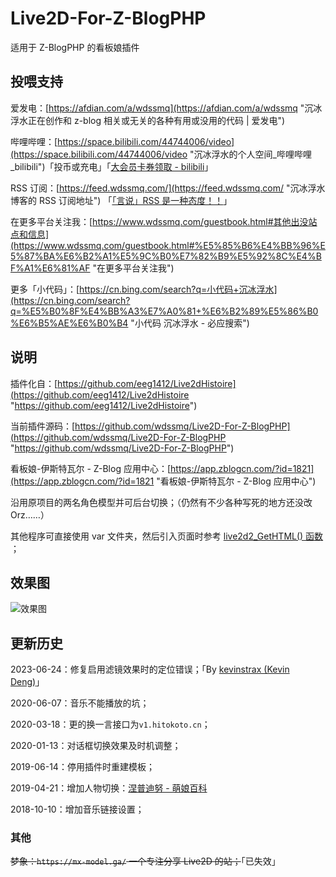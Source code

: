 # Live2D-For-Z-BlogPHP

适用于 Z-BlogPHP 的看板娘插件

## 投喂支持

爱发电：[https://afdian.com/a/wdssmq](https://afdian.com/a/wdssmq "沉冰浮水正在创作和 z-blog 相关或无关的各种有用或没用的代码 | 爱发电")

哔哩哔哩：[https://space.bilibili.com/44744006/video](https://space.bilibili.com/44744006/video "沉冰浮水的个人空间\_哔哩哔哩\_bilibili")「投币或充电」「[大会员卡券领取 - bilibili](https://account.bilibili.com/account/big/myPackage "大会员卡券领取 - bilibili")」

RSS 订阅：[https://feed.wdssmq.com/](https://feed.wdssmq.com/ "沉冰浮水博客的 RSS 订阅地址") 「[「言说」RSS 是一种态度！！](https://www.wdssmq.com/post/20201231613.html "「言说」RSS 是一种态度！！")」

在更多平台关注我：[https://www.wdssmq.com/guestbook.html#其他出没站点和信息](https://www.wdssmq.com/guestbook.html#%E5%85%B6%E4%BB%96%E5%87%BA%E6%B2%A1%E5%9C%B0%E7%82%B9%E5%92%8C%E4%BF%A1%E6%81%AF "在更多平台关注我")

更多「小代码」：[https://cn.bing.com/search?q=小代码+沉冰浮水](https://cn.bing.com/search?q=%E5%B0%8F%E4%BB%A3%E7%A0%81+%E6%B2%89%E5%86%B0%E6%B5%AE%E6%B0%B4 "小代码 沉冰浮水 - 必应搜索")

<!-- ##################################### -->

## 说明

插件化自：[https://github.com/eeg1412/Live2dHistoire](<https://github.com/eeg1412/Live2dHistoire> "https://github.com/eeg1412/Live2dHistoire")

当前插件源码：[https://github.com/wdssmq/Live2D-For-Z-BlogPHP](<https://github.com/wdssmq/Live2D-For-Z-BlogPHP> "https://github.com/wdssmq/Live2D-For-Z-BlogPHP")

看板娘-伊斯特瓦尔 - Z-Blog 应用中心：[https://app.zblogcn.com/?id=1821](https://app.zblogcn.com/?id=1821 "看板娘-伊斯特瓦尔 - Z-Blog 应用中心")

沿用原项目的两名角色模型并可后台切换；（仍然有不少各种写死的地方还没改 Orz……）

其他程序可直接使用 var 文件夹，然后引入页面时参考 [live2d2_GetHTML() 函数](https://github.com/wdssmq/Live2D-For-Z-BlogPHP/search?q=live2d2_GetHTML) ；

## 效果图

![效果图](https://app-cdn.zblogcn.com/files/phpplugin/live2d2/logo.png)

## 更新历史

2023-06-24：修复启用滤镜效果时的定位错误；「By [kevinstrax (Kevin Deng)](https://github.com/kevinstrax "kevinstrax (Kevin Deng)")」

2020-06-07：音乐不能播放的坑；

2020-03-18：更的换一言接口为`v1.hitokoto.cn`；

2020-01-13：对话框切换效果及时机调整；

2019-06-14：停用插件时重建模板；

2019-04-21：增加人物切换：[涅普迪努 - 萌娘百科](<https://zh.moegirl.org/%E6%B6%85%E6%99%AE%E8%BF%AA%E5%8A%AA> "涅普迪努 - 萌娘百科")

2018-10-10：增加音乐链接设置；

### 其他

~~梦象：`https://mx-model.ga/` 一个专注分享 Live2D 的站；~~「已失效」
